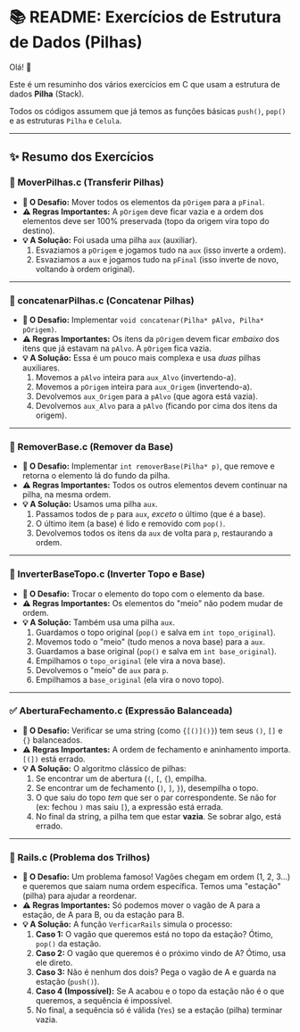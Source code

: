 # 📚 README: Exercícios de Estrutura de Dados (Pilhas)

Olá! 👋 

Este é um resuminho dos vários exercícios em C que usam a estrutura de dados **Pilha** (Stack). 
        
Todos os códigos assumem que já temos as funções básicas `push()`, `pop()` e as estruturas `Pilha` e `Celula`.

---

## ✨ Resumo dos Exercícios

### 🚚 MoverPilhas.c (Transferir Pilhas)

* **🎯 O Desafio:** Mover todos os elementos da `pOrigem` para a `pFinal`.
* **⚠️ Regras Importantes:** A `pOrigem` deve ficar vazia e a ordem dos elementos deve ser 100% preservada (topo da origem vira topo do destino).
* **💡 A Solução:** Foi usada uma pilha `aux` (auxiliar).
    1.  Esvaziamos a `pOrigem` e jogamos tudo na `aux` (isso inverte a ordem).
    2.  Esvaziamos a `aux` e jogamos tudo na `pFinal` (isso inverte de novo, voltando à ordem original).

---

### 🔗 concatenarPilhas.c (Concatenar Pilhas)

* **🎯 O Desafio:** Implementar `void concatenar(Pilha* pAlvo, Pilha* pOrigem)`.
* **⚠️ Regras Importantes:** Os itens da `pOrigem` devem ficar *embaixo* dos itens que já estavam na `pAlvo`. A `pOrigem` fica vazia.
* **💡 A Solução:** Essa é um pouco mais complexa e usa *duas* pilhas auxiliares.
    1.  Movemos a `pAlvo` inteira para `aux_Alvo` (invertendo-a).
    2.  Movemos a `pOrigem` inteira para `aux_Origem` (invertendo-a).
    3.  Devolvemos `aux_Origem` para a `pAlvo` (que agora está vazia).
    4.  Devolvemos `aux_Alvo` para a `pAlvo` (ficando por cima dos itens da origem).

---

### 🔻 RemoverBase.c (Remover da Base)

* **🎯 O Desafio:** Implementar `int removerBase(Pilha* p)`, que remove e retorna o elemento lá do fundo da pilha.
* **⚠️ Regras Importantes:** Todos os outros elementos devem continuar na pilha, na mesma ordem.
* **💡 A Solução:** Usamos uma pilha `aux`.
    1.  Passamos todos de `p` para `aux`, *exceto* o último (que é a base).
    2.  O último item (a base) é lido e removido com `pop()`.
    3.  Devolvemos todos os itens da `aux` de volta para `p`, restaurando a ordem.

---

### 🔄 InverterBaseTopo.c (Inverter Topo e Base)

* **🎯 O Desafio:** Trocar o elemento do topo com o elemento da base.
* **⚠️ Regras Importantes:** Os elementos do "meio" não podem mudar de ordem.
* **💡 A Solução:** Também usa uma pilha `aux`.
    1.  Guardamos o topo original (`pop()` e salva em `int topo_original`).
    2.  Movemos todo o "meio" (tudo menos a nova base) para a `aux`.
    3.  Guardamos a base original (`pop()` e salva em `int base_original`).
    4.  Empilhamos o `topo_original` (ele vira a nova base).
    5.  Devolvemos o "meio" de `aux` para `p`.
    6.  Empilhamos a `base_original` (ela vira o novo topo).

---

### ✅ AberturaFechamento.c (Expressão Balanceada)

* **🎯 O Desafio:** Verificar se uma string (como `{[()]()}`) tem seus `()`, `[]` e `{}` balanceados.
* **⚠️ Regras Importantes:** A ordem de fechamento e aninhamento importa. `[(])` está errado.
* **💡 A Solução:** O algoritmo clássico de pilhas:
    1.  Se encontrar um de abertura (`(`, `[`, `{`), empilha.
    2.  Se encontrar um de fechamento (`)`, `]`, `}`), desempilha o topo.
    3.  O que saiu do topo *tem* que ser o par correspondente. Se não for (ex: fechou `)` mas saiu `[`), a expressão está errada.
    4.  No final da string, a pilha tem que estar **vazia**. Se sobrar algo, está errado.

---

### 🚂 Rails.c (Problema dos Trilhos)

* **🎯 O Desafio:** Um problema famoso! Vagões chegam em ordem (1, 2, 3...) e queremos que saiam numa ordem específica. Temos uma "estação" (pilha) para ajudar a reordenar.
* **⚠️ Regras Importantes:** Só podemos mover o vagão de A para a estação, de A para B, ou da estação para B.
* **💡 A Solução:** A função `VerficarRails` simula o processo:
    1.  **Caso 1:** O vagão que queremos está no topo da estação? Ótimo, `pop()` da estação.
    2.  **Caso 2:** O vagão que queremos é o próximo vindo de A? Ótimo, usa ele direto.
    3.  **Caso 3:** Não é nenhum dos dois? Pega o vagão de A e guarda na estação (`push()`).
    4.  **Caso 4 (Impossível):** Se A acabou e o topo da estação não é o que queremos, a sequência é impossível.
    5.  No final, a sequência só é válida (`Yes`) se a estação (pilha) terminar vazia.
